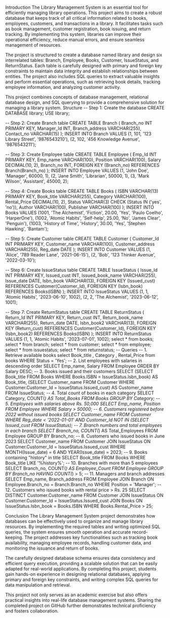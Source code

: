 Introduction
The Library Management System is an essential tool for efficiently managing library operations.
This project aims to create a robust database that keeps track of all critical information related to books,
employees, customers, and transactions in a library. 
It facilitates tasks such as book management, customer registration, book issuing, and return tracking. 
By implementing this system, libraries can improve their operational efficiency, reduce manual errors, and ensure seamless management of resources.

The project is structured to create a database named library and design six interrelated tables:
Branch, Employee, Books, Customer, IssueStatus, and ReturnStatus. 
Each table is carefully designed with primary and foreign key constraints to maintain data integrity and establish relationships between entities.
The project also includes SQL queries to extract valuable insights and perform essential operations, such as retrieving book details, tracking employee information, and analyzing customer activity.

This project combines concepts of database management, relational database design, and SQL querying to provide a comprehensive solution for managing a library system.
Structure
-- Step 1: Create the database
CREATE DATABASE library;
USE library;

-- Step 2: Create Branch table
CREATE TABLE Branch (
    Branch_no INT PRIMARY KEY,
    Manager_Id INT,
    Branch_address VARCHAR(255),
    Contact_no VARCHAR(15)
);
INSERT INTO Branch VALUES
(1, 101, '123 Library Street', '9876543210'),
(2, 102, '456 Knowledge Avenue', '9876543211');


-- Step 3: Create Employee table
CREATE TABLE Employee (
    Emp_Id INT PRIMARY KEY,
    Emp_name VARCHAR(100),
    Position VARCHAR(100),
    Salary DECIMAL(10, 2),
    Branch_no INT,
    FOREIGN KEY (Branch_no) REFERENCES Branch(Branch_no)
);
INSERT INTO Employee VALUES
(1, 'John Doe', 'Manager', 60000, 1),
(2, 'Jane Smith', 'Librarian', 50000, 1),
(3, 'Mark Wilson', 'Assistant', 45000, 2);

-- Step 4: Create Books table
CREATE TABLE Books (
    ISBN VARCHAR(13) PRIMARY KEY,
    Book_title VARCHAR(255),
    Category VARCHAR(100),
    Rental_Price DECIMAL(10, 2),
    Status VARCHAR(3) CHECK (Status IN ('yes', 'no')),
    Author VARCHAR(100),
    Publisher VARCHAR(100)
);
INSERT INTO Books VALUES
(1001, 'The Alchemist', 'Fiction', 20.00, 'Yes', 'Paulo Coelho', 'HarperOne'),
(1002, 'Atomic Habits', 'Self-help', 25.00, 'No', 'James Clear', 'Penguin'),
(1003, 'History of Time', 'History', 30.00, 'Yes', 'Stephen Hawking', 'Bantam');


-- Step 5: Create Customer table
CREATE TABLE Customer (
    Customer_Id INT PRIMARY KEY,
    Customer_name VARCHAR(100),
    Customer_address VARCHAR(255),
    Reg_date DATE
);
INSERT INTO Customer VALUES
(1, 'Alice', '789 Reader Lane', '2021-06-15'),
(2, 'Bob', '123 Thinker Avenue', '2022-03-10');

-- Step 6: Create IssueStatus table
CREATE TABLE IssueStatus (
    Issue_Id INT PRIMARY KEY,
    Issued_cust INT,
    Issued_book_name VARCHAR(255),
    Issue_date DATE,
    Isbn_book VARCHAR(13),
    FOREIGN KEY (Issued_cust) REFERENCES Customer(Customer_Id),
    FOREIGN KEY (Isbn_book) REFERENCES Books(ISBN)
);
INSERT INTO IssueStatus VALUES
(1, 1, 'Atomic Habits', '2023-06-10', 1002),
(2, 2, 'The Alchemist', '2023-06-12', 1001);

-- Step 7: Create ReturnStatus table
CREATE TABLE ReturnStatus (
    Return_Id INT PRIMARY KEY,
    Return_cust INT,
    Return_book_name VARCHAR(255),
    Return_date DATE,
    Isbn_book2 VARCHAR(13),
    FOREIGN KEY (Return_cust) REFERENCES Customer(Customer_Id),
    FOREIGN KEY (Isbn_book2) REFERENCES Books(ISBN)
);
INSERT INTO ReturnStatus VALUES
(1, 1, 'Atomic Habits', '2023-07-01', 1002);
select * from books; 
select * from branch;
select * from customer;
select * from employee;
select * from issuestatus;
select * from returnstatus;
-- Queries
-- 1. Retrieve available books
select Book_title , Category , Rental_Price from books WHERE Status = 'Yes';
-- 2. List employees with salaries in descending order
SELECT Emp_name, Salary 
FROM Employee 
ORDER BY Salary DESC;
-- 3. Books issued and their customers
SELECT 
    (SELECT Book_title FROM Books WHERE Books.ISBN = IssueStatus.Isbn_book) AS Book_title,
    (SELECT Customer_name FROM Customer WHERE Customer.Customer_Id = IssueStatus.Issued_cust) AS Customer_name
FROM IssueStatus;
-- 4. Total count of books in each category
SELECT Category, COUNT(*) AS Total_Books 
FROM Books 
GROUP BY Category;
-- 5. Employees with salaries above Rs. 50,000
SELECT Emp_name, Position 
FROM Employee 
WHERE Salary > 50000;
-- 6. Customers registered before 2022 without issued books
SELECT Customer_name 
FROM Customer 
WHERE Reg_date < '2022-01-01' 
  AND Customer_Id NOT IN (SELECT Issued_cust FROM IssueStatus);
-- 7. Branch numbers and total employees in each branch
SELECT Branch_no, COUNT(*) AS Total_Employees 
FROM Employee 
GROUP BY Branch_no;
-- 8. Customers who issued books in June 2023
SELECT Customer_name 
FROM Customer
JOIN IssueStatus ON Customer.Customer_Id = IssueStatus.Issued_cust
WHERE MONTH(Issue_date) = 6 AND YEAR(Issue_date) = 2023;
-- 9. Books containing "history" in title
SELECT Book_title 
FROM Books 
WHERE Book_title LIKE '%history%';
-- 10. Branches with more than 5 employees
SELECT Branch_no, COUNT(*) AS Employee_Count 
FROM Employee 
GROUP BY Branch_no 
HAVING COUNT(*) > 5;
-- 11. Managers and branch addresses
SELECT Emp_name, Branch_address 
FROM Employee 
JOIN Branch ON Employee.Branch_no = Branch.Branch_no
WHERE Position = 'Manager';
-- 12. Customers who issued books with rental price > Rs. 25
SELECT DISTINCT Customer.Customer_name 
FROM Customer
JOIN IssueStatus ON Customer.Customer_Id = IssueStatus.Issued_cust
JOIN Books ON IssueStatus.Isbn_book = Books.ISBN
WHERE Books.Rental_Price > 25;





Conclusion
The Library Management System project demonstrates how databases can be effectively used to organize and manage library resources. 
By implementing the required tables and writing optimized SQL queries, the system ensures smooth operation and accurate record-keeping. 
The project addresses key functionalities such as tracking book availability, managing employee records, handling customer data, and monitoring the issuance and return of books.

The carefully designed database schema ensures data consistency and efficient query execution, providing a scalable solution that can be easily adapted for real-world applications. 
By completing this project, students gain hands-on experience in designing relational databases, applying primary and foreign key constraints, 
and writing complex SQL queries for data manipulation and retrieval.

This project not only serves as an academic exercise but also offers practical insights into real-life database management systems. 
Sharing the completed project on GitHub further demonstrates technical proficiency and fosters collaboration.







